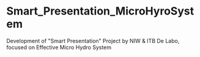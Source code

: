 # Smart_Presentation_MicroHyroSystem
Development of "Smart Presentation" Project by NIW &amp; ITB De Labo, focused on Effective Micro Hydro System
